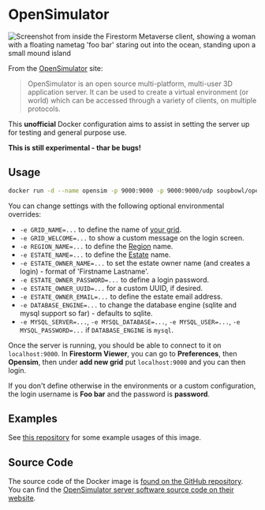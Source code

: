 # OpenSimulator

![Screenshot from inside the Firestorm Metaverse client, showing a woman with a floating nametag 'foo bar' staring out into the ocean, standing upon a small mound island](https://user-images.githubusercontent.com/11209477/215429557-46cc3ef9-a697-4778-8d89-b9af6089eb5b.png)

From the [OpenSimulator][os] site:

> OpenSimulator is an open source multi-platform, multi-user 3D application server. It can be used to create a virtual environment (or world) which can be accessed through a variety of clients, on multiple protocols.

This **unofficial** Docker configuration aims to assist in setting the server up for testing and general purpose use.

**This is still experimental - thar be bugs!**

## Usage

```bash
docker run -d --name opensim -p 9000:9000 -p 9000:9000/udp soupbowl/opensimulator:edge
```

You can change settings with the following optional environmental overrides:

* `-e GRID_NAME=...` to define the name of [your grid][grid].
* `-e GRID_WELCOME=...` to show a custom message on the login screen.
* `-e REGION_NAME=...` to define the [Region][region] name.
* `-e ESTATE_NAME=...` to define the [Estate][estate] name.
* `-e ESTATE_OWNER_NAME=...` to set the estate owner name (and creates a login) - format of 'Firstname Lastname'.
* `-e ESTATE_OWNER_PASSWORD=...` to define a login password.
* `-e ESTATE_OWNER_UUID=...` for a custom UUID, if desired.
* `-e ESTATE_OWNER_EMAIL=...` to define the estate email address.
* `-e DATABASE_ENGINE=...` to change the database engine (sqlite and mysql support so far) - defaults to sqlite.
* `-e MYSQL_SERVER=...`, `-e MYSQL_DATABASE=...`, `-e MYSQL_USER=...`, `-e MYSQL_PASSWORD=...` if `DATABASE_ENGINE` is `mysql`.

Once the server is running, you should be able to connect to it on `localhost:9000`. In **Firestorm Viewer**, you can go to **Preferences**, then **Opensim**, then under **add new grid** put `localhost:9000` and you can then login.

If you don't define otherwise in the environments or a custom configuration, the login username is **Foo bar** and the password is **password**.

## Examples

See [this repository](https://github.com/soup-bowl/opensim-sandbox) for some example usages of this image.

## Source Code

The source code of the Docker image is [found on the GitHub repository][src]. You can find the [OpenSimulator server software source code on their website](http://opensimulator.org/wiki/Developer_Documentation#Source_Code_Repository_Access).

[src]: https://github.com/soup-bowl/opensimulator-docker
[os]: http://opensimulator.org/wiki/Main_Page
[grid]: https://wiki.secondlife.com/wiki/Land#Grid
[estate]: https://wiki.secondlife.com/wiki/Land#Estate
[region]: https://wiki.secondlife.com/wiki/Land#Region
